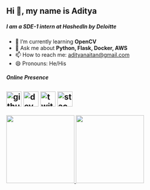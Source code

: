 ## Hi 👋, my name is Aditya

##### I am a SDE-1 intern at HashedIn by Deloitte

- 🌱 I’m currently learning **OpenCV**
- 💬 Ask me about **Python, Flask, Docker, AWS**
- 📫 How to reach me: adityanaitan@gmail.com
- 😄 Pronouns: He/His

##### Online Presence
[<img src='https://cdn.jsdelivr.net/npm/simple-icons@3.0.1/icons/github.svg' alt='github' height='40'>](https://github.com/Pirate2606)  [<img src='https://cdn.jsdelivr.net/npm/simple-icons@3.0.1/icons/dev-dot-to.svg' alt='dev' height='40'>](https://adityanaitan.co)  [<img src='https://cdn.jsdelivr.net/npm/simple-icons@3.0.1/icons/twitter.svg' alt='twitter' height='40'>](https://twitter.com/aditya_naitan)  [<img src='https://cdn.jsdelivr.net/npm/simple-icons@3.0.1/icons/stackoverflow.svg' alt='stackoverflow' height='40'>](https://stackoverflow.com/users/11203277)  
---
<div>
  <a href="https://github.com/Pirate2606">
  <img height="180em" src="https://github-readme-stats.vercel.app/api?username=Pirate2606&show_icons=true&include_all_commits=true&count_private=true"/>
  <img height="180em" src="https://github-readme-stats.vercel.app/api/top-langs/?username=Pirate2606&layout=compact&langs_count=6"/>
</div>
